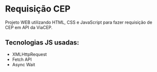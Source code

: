 # Requisição CEP
Projeto WEB utilizando HTML, CSS e JavaScript para fazer requisição de CEP em API  da ViaCEP.

## Tecnologias JS usadas:
- XMLHttpRequest
- Fetch API
- Async Wait
